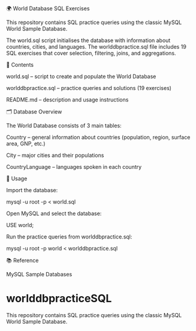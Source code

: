 🌍 World Database SQL Exercises

This repository contains SQL practice queries using the classic MySQL World Sample Database.

The world.sql script initialises the database with information about countries, cities, and languages.
The worlddbpractice.sql file includes 19 SQL exercises that cover selection, filtering, joins, and aggregations.

📂 Contents

world.sql – script to create and populate the World Database

worlddbpractice.sql – practice queries and solutions (19 exercises)

README.md – description and usage instructions

🗂 Database Overview

The World Database consists of 3 main tables:

Country – general information about countries (population, region, surface area, GNP, etc.)

City – major cities and their populations

CountryLanguage – languages spoken in each country

🚀 Usage

Import the database:

mysql -u root -p < world.sql

Open MySQL and select the database:

USE world;

Run the practice queries from worlddbpractice.sql:

mysql -u root -p world < worlddbpractice.sql

📚 Reference

MySQL Sample Databases

# worlddbpracticeSQL
This repository contains SQL practice queries using the classic MySQL World Sample Database.
